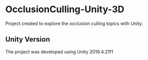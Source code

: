 # OcclusionCulling-Unity-3D
Project created to explore the occlusion culling topics with Unity.


## Unity Version
The project was developed using Unity 2019.4.21f1